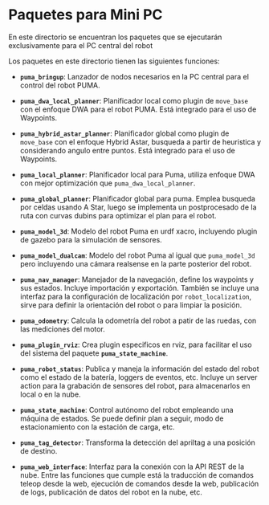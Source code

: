 # Paquetes para Mini PC

En este directorio se encuentran los paquetes que se ejecutarán exclusivamente para el PC central del robot

Los paquetes en este directorio tienen las siguientes funciones:

- **`puma_bringup`**: Lanzador de nodos necesarios en la PC central para el control del robot PUMA.

- **`puma_dwa_local_planner`**: Planificador local como plugin de `move_base` con el enfoque DWA para el robot PUMA. Está integrado para el uso de Waypoints.

- **`puma_hybrid_astar_planner`**: Planificador global como plugin de `move_base` con el enfoque Hybrid Astar, busqueda a partir de heuristica y considerando angulo entre puntos. Está integrado para el uso de Waypoints.

- **`puma_local_planner`**: Planificador local para Puma, utiliza enfoque DWA con mejor optimización que `puma_dwa_local_planner`.

- **`puma_global_planner`**: Planificador global para puma. Emplea busqueda por celdas usando A Star, luego se implementa un postprocesado de la ruta con curvas dubins para optimizar el plan para el robot.

- **`puma_model_3d`**: Modelo del robot Puma en urdf xacro, incluyendo plugin de gazebo para la simulación de sensores.

- **`puma_model_dualcam`**: Modelo del robot Puma al igual que `puma_model_3d` pero incluyendo una cámara realsense en la parte posterior del robot.

- **`puma_nav_manager`**: Manejador de la navegación, define los waypoints y sus estados. Incluye importación y exportación. También se incluye una interfaz para la configuración de localización por `robot_localization`, sirve para definir la orientación del robot o para limpiar la posición.

- **`puma_odometry`**: Calcula la odometría del robot a patir de las ruedas, con las mediciones del motor.

- **`puma_plugin_rviz`**: Crea plugin especificos en rviz, para facilitar el uso del sistema del paquete **`puma_state_machine`**.

- **`puma_robot_status`**: Publica y maneja la información del estado del robot como el estado de la batería, loggers de eventos, etc. Incluye un server action para la grabación de sensores del robot, para almacenarlos en local o en la nube.

- **`puma_state_machine`**: Control autónomo del robot empleando una máquina de estados. Se puede definir plan a seguir, modo de estacionamiento con la estación de carga, etc.

- **`puma_tag_detector`**: Transforma la detección del apriltag a una posición de destino.

- **`puma_web_interface`**: Interfaz para la conexión con la API REST de la nube. Entre las funciones que cumple está la traducción de comandos teleop desde la web, ejecución de comandos desde la web, publicación de logs, publicación de datos del robot en la nube, etc.